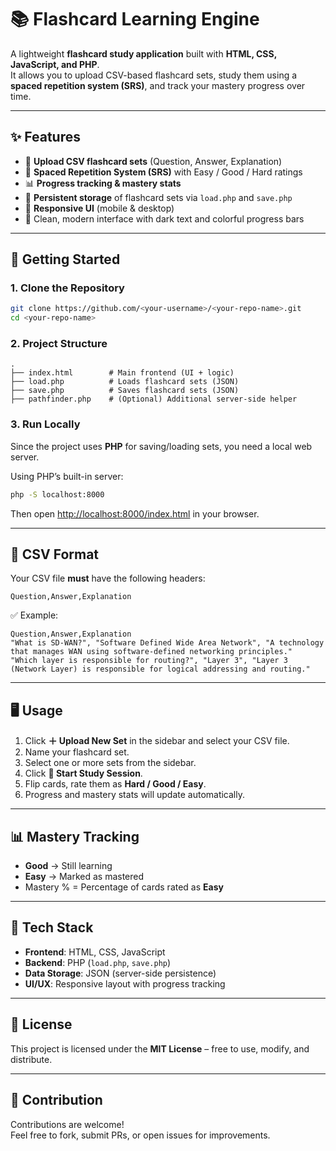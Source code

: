 # 📚 Flashcard Learning Engine

A lightweight **flashcard study application** built with **HTML, CSS, JavaScript, and PHP**.  
It allows you to upload CSV-based flashcard sets, study them using a **spaced repetition system (SRS)**, and track your mastery progress over time.

---

## ✨ Features
- 📂 **Upload CSV flashcard sets** (Question, Answer, Explanation)
- 🧠 **Spaced Repetition System (SRS)** with Easy / Good / Hard ratings
- 📊 **Progress tracking & mastery stats**
- 🔄 **Persistent storage** of flashcard sets via `load.php` and `save.php`
- 📱 **Responsive UI** (mobile & desktop)
- 🎨 Clean, modern interface with dark text and colorful progress bars

---

## 🚀 Getting Started

### 1. Clone the Repository
```bash
git clone https://github.com/<your-username>/<your-repo-name>.git
cd <your-repo-name>
```

### 2. Project Structure
```
.
├── index.html        # Main frontend (UI + logic)
├── load.php          # Loads flashcard sets (JSON)
├── save.php          # Saves flashcard sets (JSON)
├── pathfinder.php    # (Optional) Additional server-side helper
```

### 3. Run Locally
Since the project uses **PHP** for saving/loading sets, you need a local web server.

Using PHP’s built-in server:
```bash
php -S localhost:8000
```

Then open [http://localhost:8000/index.html](http://localhost:8000/index.html) in your browser.

---

## 📂 CSV Format
Your CSV file **must** have the following headers:
```
Question,Answer,Explanation
```

✅ Example:
```csv
Question,Answer,Explanation
"What is SD-WAN?", "Software Defined Wide Area Network", "A technology that manages WAN using software-defined networking principles."
"Which layer is responsible for routing?", "Layer 3", "Layer 3 (Network Layer) is responsible for logical addressing and routing."
```

---

## 🖥️ Usage
1. Click **＋ Upload New Set** in the sidebar and select your CSV file.
2. Name your flashcard set.
3. Select one or more sets from the sidebar.
4. Click **🧠 Start Study Session**.
5. Flip cards, rate them as **Hard / Good / Easy**.
6. Progress and mastery stats will update automatically.

---

## 📊 Mastery Tracking
- **Good** → Still learning  
- **Easy** → Marked as mastered  
- Mastery % = Percentage of cards rated as **Easy**  

---

## 🔧 Tech Stack
- **Frontend**: HTML, CSS, JavaScript
- **Backend**: PHP (`load.php`, `save.php`)
- **Data Storage**: JSON (server-side persistence)
- **UI/UX**: Responsive layout with progress tracking

---

## 📜 License
This project is licensed under the **MIT License** – free to use, modify, and distribute.

---

## 🙌 Contribution
Contributions are welcome!  
Feel free to fork, submit PRs, or open issues for improvements.
